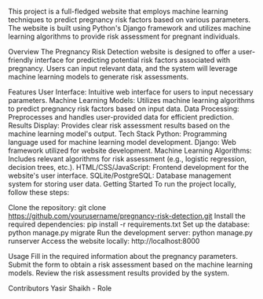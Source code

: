 This project is a full-fledged website that employs machine learning techniques to predict pregnancy risk factors based on various parameters. The website is built using Python's Django framework and utilizes machine learning algorithms to provide risk assessment for pregnant individuals.

Overview
The Pregnancy Risk Detection website is designed to offer a user-friendly interface for predicting potential risk factors associated with pregnancy. Users can input relevant data, and the system will leverage machine learning models to generate risk assessments.

Features
User Interface: Intuitive web interface for users to input necessary parameters.
Machine Learning Models: Utilizes machine learning algorithms to predict pregnancy risk factors based on input data.
Data Processing: Preprocesses and handles user-provided data for efficient prediction.
Results Display: Provides clear risk assessment results based on the machine learning model's output.
Tech Stack
Python: Programming language used for machine learning model development.
Django: Web framework utilized for website development.
Machine Learning Algorithms: Includes relevant algorithms for risk assessment (e.g., logistic regression, decision trees, etc.).
HTML/CSS/JavaScript: Frontend development for the website's user interface.
SQLite/PostgreSQL: Database management system for storing user data.
Getting Started
To run the project locally, follow these steps:

Clone the repository: git clone https://github.com/yourusername/pregnancy-risk-detection.git
Install the required dependencies: pip install -r requirements.txt
Set up the database: python manage.py migrate
Run the development server: python manage.py runserver
Access the website locally: http://localhost:8000

Usage
Fill in the required information about the pregnancy parameters.
Submit the form to obtain a risk assessment based on the machine learning models.
Review the risk assessment results provided by the system.

Contributors
Yasir Shaikh - Role


